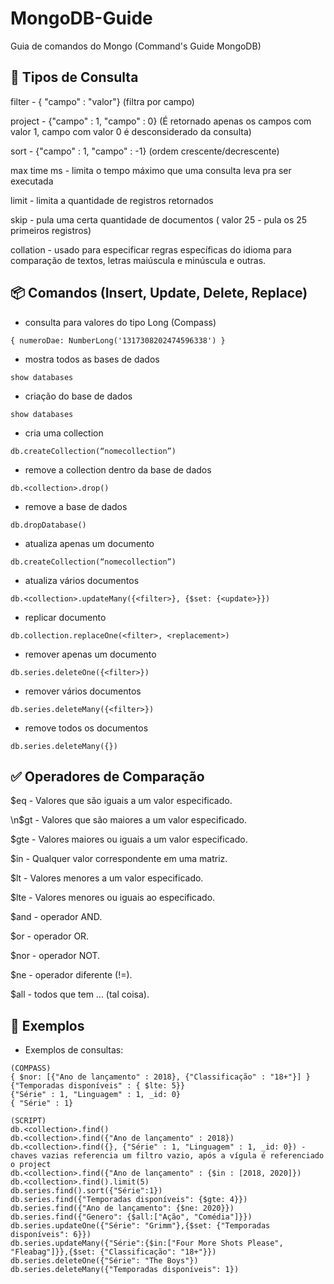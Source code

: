 # MongoDB-Guide
Guia de comandos do Mongo (Command's Guide MongoDB)

## 🔖 Tipos de Consulta

filter - { "campo" : "valor"} (filtra por campo)
 
project - {"campo" : 1, "campo" : 0} (É retornado apenas os campos com valor 1, campo com valor 0 é desconsiderado da consulta)
  
sort - {"campo" : 1, "campo" : -1} (ordem crescente/decrescente)
  
max time ms - limita o tempo máximo que uma consulta leva pra ser executada
  
limit - limita a quantidade de registros retornados
  
skip - pula uma certa quantidade de documentos ( valor 25 - pula os 25 primeiros registros)
  
collation - usado para especificar regras específicas do idioma para comparação de textos, letras maiúscula e minúscula e outras.


## 📦 Comandos (Insert, Update, Delete, Replace)


- consulta para valores do tipo Long (Compass)
```
{ numeroDae: NumberLong('1317308202474596338') }
````
- mostra todos as bases de dados
```
show databases
```
- criação do base de dados
```
show databases
```
- cria uma collection
```
db.createCollection(“nomecollection”)
```
- remove a collection dentro da base de dados
```
db.<collection>.drop()
```
- remove a base de dados
```
db.dropDatabase()
```
- atualiza apenas um documento
```
db.createCollection(“nomecollection”)
```
- atualiza vários documentos
```
db.<collection>.updateMany({<filter>}, {$set: {<update>}})
```
- replicar documento
```
db.collection.replaceOne(<filter>, <replacement>)
```
- remover apenas um documento
```
db.series.deleteOne({<filter>})
```
- remover vários documentos
```
db.series.deleteMany({<filter>})
```
- remove todos os documentos
```
db.series.deleteMany({})
```


## ✅ Operadores de Comparação

$eq - Valores que são iguais a um valor especificado.

\n$gt - Valores que são maiores a um valor especificado.

$gte - Valores maiores ou iguais a um valor especificado.

$in - Qualquer valor correspondente em uma matriz.

$lt - Valores menores a um valor especificado.

$lte - Valores menores ou iguais ao especificado.

$and - operador AND.

$or - operador OR.

$nor - operador NOT.

$ne - operador diferente (!=).

$all - todos que tem ... (tal coisa).


## 👷 Exemplos

- Exemplos de consultas:
```
(COMPASS)
{ $nor: [{"Ano de lançamento" : 2018}, {"Classificação" : "18+"}] }
{"Temporadas disponíveis" : { $lte: 5}}
{"Série" : 1, "Linguagem" : 1, _id: 0}
{ "Série" : 1}

(SCRIPT)
db.<collection>.find()
db.<collection>.find({"Ano de lançamento" : 2018})
db.<collection>.find({}, {"Série" : 1, "Linguagem" : 1, _id: 0}) - chaves vazias referencia um filtro vazio, após a vígula é referenciado o project
db.<collection>.find({"Ano de lançamento" : {$in : [2018, 2020]})
db.<collection>.find().limit(5)
db.series.find().sort({"Série":1})
db.series.find({"Temporadas disponíveis": {$gte: 4}})
db.series.find({"Ano de lançamento": {$ne: 2020}})
db.series.find({"Genero": {$all:["Ação", "Comédia"]}})
db.series.updateOne({"Série": "Grimm"},{$set: {"Temporadas disponíveis": 6}})
db.series.updateMany({"Série":{$in:["Four More Shots Please", "Fleabag"]}},{$set: {"Classificação": "18+"}})
db.series.deleteOne({"Série": "The Boys"})
db.series.deleteMany({"Temporadas disponíveis": 1})
```
